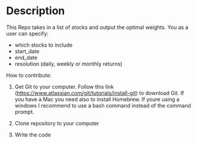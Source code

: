# Description

This Repo takes in a list of stocks and output the optimal weights.
You as a user can specify:
- which stocks to include
- start_date
- end_date
- resolution (daily, weekly or monthly returns)

How to contribute:
1. Get Git to your computer. 
Follow this link (https://www.atlassian.com/git/tutorials/install-git) to download Git. If you have a Mac you need also to install Homebrew. If youre using a windows I recommend to use a bash command instead of the command prompt.


1. Clone repository to your computer
2. Write the code
